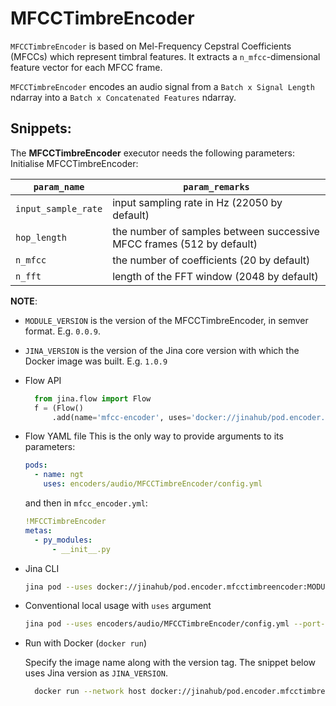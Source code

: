 # MFCCTimbreEncoder

`MFCCTimbreEncoder` is based on Mel-Frequency Cepstral Coefficients (MFCCs) which represent timbral features.
It extracts a `n_mfcc`-dimensional feature vector for each MFCC frame.
    
`MFCCTimbreEncoder` encodes an audio signal from a `Batch x Signal Length` ndarray into a
    `Batch x Concatenated Features` ndarray.


## Snippets:

The **MFCCTimbreEncoder** executor needs the following parameters:
Initialise MFCCTimbreEncoder:

| `param_name`  | `param_remarks` |
| ------------- | ------------- |
| `input_sample_rate`  | input sampling rate in Hz (22050 by default) |
| `hop_length`  | the number of samples between successive MFCC frames (512 by default) |
| `n_mfcc`      | the number of coefficients (20 by default) |
| `n_fft`       | length of the FFT window (2048 by default) |

**NOTE**: 

- `MODULE_VERSION` is the version of the MFCCTimbreEncoder, in semver format. E.g. `0.0.9`.
- `JINA_VERSION` is the version of the Jina core version with which the Docker image was built. E.g. `1.0.9` 

- Flow API

  ```python
    from jina.flow import Flow
    f = (Flow()
        .add(name='mfcc-encoder', uses='docker://jinahub/pod.encoder.mfcctimbreencoder:MODULE_VERSION-JINA_VERSION')
    ```
- Flow YAML file
  This is the only way to provide arguments to its parameters:
  
  ```yaml
  pods:
    - name: ngt
      uses: encoders/audio/MFCCTimbreEncoder/config.yml
  ```
  
  and then in `mfcc_encoder.yml`:
  ```yaml
  !MFCCTimbreEncoder
  metas:
    - py_modules:
        - __init__.py
  ```
- Jina CLI
  
  ```bash
  jina pod --uses docker://jinahub/pod.encoder.mfcctimbreencoder:MODULE_VERSION-JINA_VERSION
  ```
- Conventional local usage with `uses` argument
  
  ```bash
  jina pod --uses encoders/audio/MFCCTimbreEncoder/config.yml --port-in 55555 --port-out 55556
  ```
- Run with Docker (`docker run`)
 
  Specify the image name along with the version tag. The snippet below uses Jina version as `JINA_VERSION`.
  ```bash
    docker run --network host docker://jinahub/pod.encoder.mfcctimbreencoder:MODULE_VERSION-JINA_VERSION --port-in 55555 --port-out 55556
    ```
